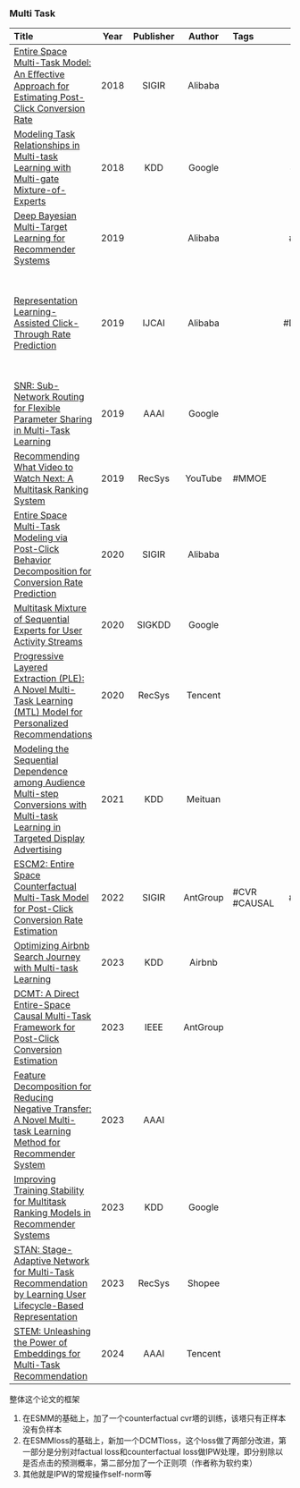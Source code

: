 ### Multi Task
| Title                                                                                                                                                                                                                                                                                                                          | Year | Publisher |  Author  | Tags         |  Alias   |  Score   | IsRead |                                                                               Notes                                                                               | Remarks                                        |
| :----------------------------------------------------------------------------------------------------------------------------------------------------------------------------------------------------------------------------------------------------------------------------------------------------------------------------- | :--: | :-------: | :------: | :----------- | :------: | :------: | :----: | :---------------------------------------------------------------------------------------------------------------------------------------------------------------: | ---------------------------------------------- |
| [Entire Space Multi-Task Model: An Eﬀective Approach for Estimating Post-Click Conversion Rate]([2018][Alibaba][ESMM]%20Entire%20Space%20Multi-Task%20Model%20-%20An%20Eﬀective%20Approach%20for%20Estimating%20Post-Click%20Conversion%20Rate.pdf)                                                                            | 2018 |   SIGIR   | Alibaba  |              |  #ESMM   | ⭐️⭐⭐️⭐⭐️ |   Y    |                                                                                                                                                                   | ESMM                                           |
| [Modeling Task Relationships in Multi-task Learning with Multi-gate Mixture-of-Experts]([2018][Google][MMOE]%20Modeling%20Task%20Relationships%20in%20Multi-task%20Learning%20with%20Multi-gate%20Mixture-of-Experts.pdf)                                                                                                      | 2018 |    KDD    |  Google  |              |  #MMOE   | ⭐️⭐⭐️⭐⭐️ |   Y    |                                                                                                                                                                   |                                                |
| [Deep Bayesian Multi-Target Learning for Recommender Systems]([2019][Alibaba][DBMTL]%20Deep%20Bayesian%20Multi-Target%20Learning%20for%20Recommender%20Systems.pdf)                                                                                                                                                            | 2019 |           | Alibaba  |              |  #DBMTL  |          |   N    |                                                                                                                                                                   |                                                |
| [Representation Learning-Assisted Click-Through Rate Prediction]([2019][Alibaba][DeepMCP]%20Representation%20Learning-Assisted%20Click-Through%20Rate%20Prediction.pdf)                                                                                                                                                        | 2019 |   IJCAI   | Alibaba  |              | #DeepMCP |          |   N    |                                [论文解读](../../Study%20Notes/Representation%20Learning-Assisted%20Click-Through%20Rate%20Prediction)                                 | 引入 user-ad 和 ad-ad 的 关系来丰富 表示学习，提升 fea-CTR预估效果 |
| [SNR: Sub-Network Routing for Flexible Parameter Sharing in Multi-Task Learning]([2019][Google][SNR]%20SNR-%20Sub-Network%20Routing%20for%20Flexible%20Parameter%20Sharing%20in%20Multi-Task%20Learning.pdf)                                                                                                                   | 2019 |   AAAI    |  Google  |              |   #SNR   |          |   N    |                                                                                                                                                                   |                                                |
| [Recommending What Video to Watch Next: A Multitask Ranking System]([2019][YouTube]%20Recommending%20What%20Video%20to%20Watch%20Next%20-%20A%20Multitask%20Ranking%20System.pdf)                                                                                                                                              | 2019 |  RecSys   | YouTube  | #MMOE        |          |  ⭐️⭐⭐️⭐  |   Y    |                                                                                                                                                                   | 通过drop-out缓解MMOE极化问题                           |
| [Entire Space Multi-Task Modeling via Post-Click Behavior Decomposition for Conversion Rate Prediction]([2020][Alibaba][ESM2]%20Entire%20Space%20Multi-Task%20Modeling%20via%20Post-Click%20Behavior%20Decomposition%20for%20Conversion%20Rate%20Prediction.pdf)                                                               | 2020 |   SIGIR   | Alibaba  |              |  #ESM2   |  ⭐️⭐⭐️⭐  |   Y    |                                                                                                                                                                   | ESMM的扩展                                        |
| [Multitask Mixture of Sequential Experts for User Activity Streams]([2020][Google][MoSE]%20Multitask%20Mixture%20of%20Sequential%20Experts%20for%20User%20Activity%20Streams.pdf)                                                                                                                                              | 2020 |  SIGKDD   |  Google  |              |  #MoSE   |          |   N    |                                                                                                                                                                   |                                                |
| [Progressive Layered Extraction (PLE): A Novel Multi-Task Learning (MTL) Model for Personalized Recommendations]([2020][Tencent][PLE]%20Progressive%20Layered%20Extraction%20(PLE)%20-%20A%20Novel%20Multi-Task%20Learning%20(MTL)%20Model%20for%20Personalized%20Recommendations.pdf)                                         | 2020 |  RecSys   | Tencent  |              |   #PLE   | ⭐️⭐⭐️⭐⭐️ |   Y    | [论文解读](../../Study%20Notes/Progressive%20Layered%20Extraction%20(PLE)%20A%20Novel%20Multi-Task%20Learning%20(MTL)%20Model%20for%20Personalized%20Recommendations) | RecSys'20 Best Paper                           |
| [Modeling the Sequential Dependence among Audience Multi-step Conversions with Multi-task Learning in Targeted Display Advertising]([2021][Meituan][AITM]%20Modeling%20the%20Sequential%20Dependence%20among%20Audience%20Multi-step%20Conversions%20with%20Multi-task%20Learning%20in%20Targeted%20Display%20Advertising.pdf) | 2021 |    KDD    | Meituan  |              |  #AITM   |          |   N    |                                                                                                                                                                   |                                                |
| [ESCM2: Entire Space Counterfactual Multi-Task Model for Post-Click Conversion Rate Estimation]([2022][AntGroup][ESCM2]%20ESCM2%20-%20Entire%20Space%20Counterfactual%20Multi-Task%20Model%20for%20Post-Click%20Conversion%20Rate%20Estimation.pdf)                                                                            | 2022 |   SIGIR   | AntGroup | #CVR #CAUSAL |  #ESCM2  | ⭐️⭐⭐️⭐️  |   N    |                                                                                                                                                                   |                                                |
| [Optimizing Airbnb Search Journey with Multi-task Learning]([2023][Airbnb]%20Optimizing%20Airbnb%20Search%20Journey%20with%20Multi-task%20Learning.pdf)                                                                                                                                                                        | 2023 |    KDD    |  Airbnb  |              |          |          |   N    |                                                                                                                                                                   |                                                |
| [DCMT: A Direct Entire-Space Causal Multi-Task Framework for Post-Click Conversion Estimation]([2023][AntGroup][DCMT]%20DCMT%20-%20A%20Direct%20Entire-Space%20Causal%20Multi-Task%20Framework%20for%20Post-Click%20Conversion%20Estimation.pdf)                                                                               | 2023 |   IEEE    | AntGroup |              |          |          |   N    |                                                                                                                                                                   |                                                |
| [Feature Decomposition for Reducing Negative Transfer: A Novel Multi-task Learning Method for Recommender System]([2023][FDN]%20Feature%20Decomposition%20for%20Reducing%20Negative%20Transfer%20-%20A%20Novel%20Multi-task%20Learning%20Method%20for%20Recommender%20System.pdf)                                              | 2023 |   AAAI    |          |              |   #FDN   |          |   N    |                                                                                                                                                                   |                                                |
| [Improving Training Stability for Multitask Ranking Models in Recommender Systems]([2023][Google]%20Improving%20Training%20Stability%20for%20Multitask%20Ranking%20Models%20in%20Recommender%20Systems.pdf)                                                                                                                    | 2023 |    KDD    |  Google  |              |          |          |   N    |                                                                                                                                                                   |                                                |
| [STAN: Stage-Adaptive Network for Multi-Task Recommendation by Learning User Lifecycle-Based Representation]([2023][Shopee][STAN]%20STAN%20-%20Stage-Adaptive%20Network%20for%20Multi-Task%20Recommendation%20by%20Learning%20User%20Lifecycle-Based%20Representation.pdf)                                                     | 2023 |  RecSys   |  Shopee  |              |          |          |   N    |                                                                                                                                                                   |                                                |
| [STEM: Unleashing the Power of Embeddings for Multi-Task Recommendation]([2024][Tencent][STEM]%20STEM%20-%20Unleashing%20the%20Power%20of%20Embeddings%20for%20Multi-Task%20Recommendation.pdf)                                                                                                                                | 2024 |   AAAI    | Tencent  |              |  #STEM   |          |   N    |                                                                                                                                                                   | [参考](https://zhuanlan.zhihu.com/p/698112469)   |


整体这个论文的框架
1. 在ESMM的基础上，加了一个counterfactual cvr塔的训练，该塔只有正样本没有负样本
2. 在ESMMloss的基础上，新加一个DCMTloss，这个loss做了两部分改进，第一部分是分别对factual loss和counterfactual loss做IPW处理，即分别除以是否点击的预测概率，第二部分加了一个正则项（作者称为软约束）
3. 其他就是IPW的常规操作self-norm等